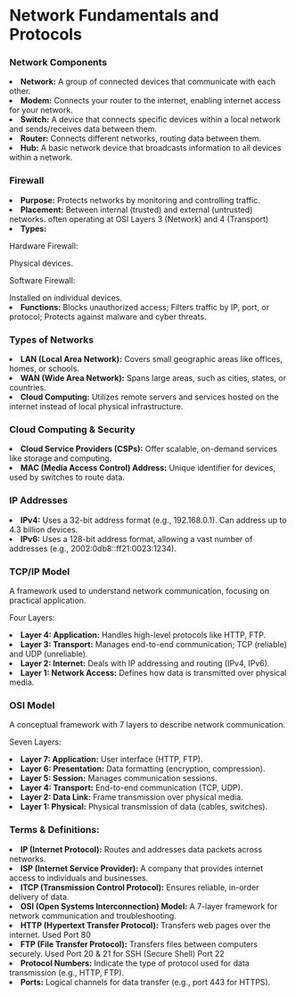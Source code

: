 

<h1>Network Fundamentals and Protocols</h1>
<h3>Network Components</h3>
<li><strong>Network:</strong> A group of connected devices that communicate with each other.</li>
<li><strong>Modem:</strong> Connects your router to the internet, enabling internet access for your network.</li>
<li><strong>Switch:</strong> A device that connects specific devices within a local network and sends/receives data between them.</li>
<li><strong>Router:</strong> Connects different networks, routing data between them.</li>
<li><strong>Hub:</strong> A basic network device that broadcasts information to all devices within a network.</li>
<h3>Firewall</h3>
<li><strong>Purpose:</strong> Protects networks by monitoring and controlling traffic.</li>
<li><strong>Placement:</strong> Between internal (trusted) and external (untrusted) networks. often operating at OSI Layers 3 (Network) and 4 (Transport)</li>
<li><strong>Types:</strong> <p>Hardware Firewall:</p> Physical devices. <p>Software Firewall:</p> Installed on individual devices.</li>
<li><strong>Functions:</strong> Blocks unauthorized access; Filters traffic by IP, port, or protocol; Protects against malware and cyber threats.</li>
<h3>Types of Networks</h3>
<li><strong>LAN (Local Area Network):</strong> Covers small geographic areas like offices, homes, or schools.</li>
<li><strong>WAN (Wide Area Network):</strong> Spans large areas, such as cities, states, or countries.</li>
<li><strong>Cloud Computing:</strong> Utilizes remote servers and services hosted on the internet instead of local physical infrastructure.</li>
<h3>Cloud Computing & Security</h3>
<li><strong>Cloud Service Providers (CSPs):</strong> Offer scalable, on-demand services like storage and computing.</li>
<li><strong>MAC (Media Access Control) Address:</strong> Unique identifier for devices, used by switches to route data.</li>
<h3>IP Addresses</h3>
<li><strong>IPv4:</strong> Uses a 32-bit address format (e.g., 192.168.0.1). Can address up to 4.3 billion devices.</li>
<li><strong>IPv6:</strong> Uses a 128-bit address format, allowing a vast number of addresses (e.g., 2002:0db8::ff21:0023:1234).</li>
<h3>TCP/IP Model</h3>
<p>A framework used to understand network communication, focusing on practical application.</p>
<p>Four Layers:</p>
<li><strong>Layer 4: Application:</strong> Handles high-level protocols like HTTP, FTP.</li>
<li><strong>Layer 3: Transport:</strong> Manages end-to-end communication; TCP (reliable) and UDP (unreliable).</li>
<li><strong>Layer 2: Internet:</strong> Deals with IP addressing and routing (IPv4, IPv6).</li>
<li><strong>Layer 1: Network Access:</strong> Defines how data is transmitted over physical media.</li>
<h3>OSI Model</h3>
<p>A conceptual framework with 7 layers to describe network communication.</p>
<p>Seven Layers:</p>
<li><strong>Layer 7: Application:</strong> User interface (HTTP, FTP).</li>
<li><strong>Layer 6: Presentation:</strong> Data formatting (encryption, compression).</li>
<li><strong>Layer 5: Session:</strong> Manages communication sessions.</li>
<li><strong>Layer 4: Transport:</strong> End-to-end communication (TCP, UDP).</li>
<li><strong>Layer 2: Data Link:</strong> Frame transmission over physical media.</li>
<li><strong>Layer 1: Physical:</strong> Physical transmission of data (cables, switches).</li>
<h3>Terms & Definitions:</h3>
<li><strong>IP (Internet Protocol):</strong> Routes and addresses data packets across networks.</li>
<li><strong>ISP (Internet Service Provider):</strong> A company that provides internet access to individuals and businesses.</li>
<li><strong>ITCP (Transmission Control Protocol):</strong> Ensures reliable, in-order delivery of data.</li>
<li><strong>OSI (Open Systems Interconnection) Model:</strong> A 7-layer framework for network communication and troubleshooting.</li>
<li><strong>HTTP (Hypertext Transfer Protocol):</strong> Transfers web pages over the internet. Used Port 80</li>
<li><strong>FTP (File Transfer Protocol):</strong> Transfers files between computers securely. Used Port 20 & 21 for SSH (Secure Shell) Port 22</li>
<li><strong>Protocol Numbers:</strong> Indicate the type of protocol used for data transmission (e.g., HTTP, FTP).</li>
<li><strong>Ports:</strong> Logical channels for data transfer (e.g., port 443 for HTTPS).</li>

